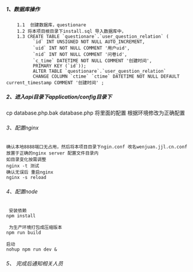 


##### 1、数据库操作
        1.1  创建数据库，questionare 
        1.2 将本项目根目录下install.sql 导入数据库中，
        1.3 CREATE TABLE `questionare`.`user_question_relation` (
              `id` INT UNSIGNED NOT NULL AUTO_INCREMENT,
              `uid` INT NOT NULL COMMENT '用户uid',
              `nid` INT NOT NULL COMMENT '问卷id',
              `c_time` DATETIME NOT NULL COMMENT '创建时间',
              PRIMARY KEY (`id`));
              ALTER TABLE `questionare`.`user_question_relation` 
              CHANGE COLUMN `ctime` `ctime` DATETIME NOT NULL DEFAULT current_timestamp COMMENT '创建时间' ;
            

##### 2、进入api目录下application/config目录下

 cp database.php.bak  database.php
 将里面的配置 根据环境修改为正确配置
 
###### 3、配置nginx 
    确认本地8888端口无占用，然后将本项目目录下ngin.conf 改名wenjuan.jjl.cn.conf 放置于正确的nginx server 配置文件目录内
    如目录变化按需调整
    nginx -t 测试
    确认无误后 重启nginx
    nginx -s reload
    
###### 4、配置node    

     安装依赖
    npm install

     为生产环境打包成压缩版本
    npm run build

    启动
    nohup npm run dev &

###### 5、 完成后通知相关人员



